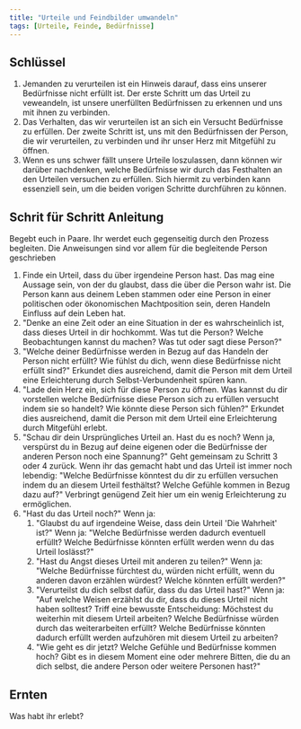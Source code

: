 ```yaml
---
title: "Urteile und Feindbilder umwandeln"
tags: [Urteile, Feinde, Bedürfnisse]
---
```


## Schlüssel

   1. Jemanden zu verurteilen ist ein Hinweis darauf, dass eins unserer Bedürfnisse nicht erfüllt ist. 
    Der erste Schritt um das Urteil zu veweandeln, ist unsere unerfüllten Bedürfnissen zu erkennen und uns mit 
    ihnen zu verbinden.
   2. Das Verhalten, das wir verurteilen ist an sich ein Versucht Bedürfnisse zu erfüllen.
    Der zweite Schritt ist, uns mit den Bedürfnissen der Person, die wir verurteilen, zu verbinden und ihr unser Herz 
    mit Mitgefühl zu öffnen.
   3. Wenn es uns schwer fällt unsere Urteile loszulassen, dann können wir darüber nachdenken, welche Bedürfnisse 
    wir durch das Festhalten an den Urteilen versuchen zu erfüllen. Sich hiermit zu verbinden kann essenziell sein, um die
    beiden vorigen Schritte durchführen zu können.
    
## Schrit für Schritt Anleitung
Begebt euch in Paare. Ihr werdet euch gegenseitig durch den Prozess begleiten. 
Die Anweisungen sind vor allem für die begleitende Person geschrieben

   1. Finde ein Urteil, dass du über irgendeine Person hast. 
    Das mag eine Aussage sein, von der du glaubst, dass die über die Person wahr ist.
    Die Person kann aus deinem Leben stammen oder eine Person in einer politischen oder ökonomischen Machtposition sein,
    deren Handeln Einfluss auf dein Leben hat.
   2. "Denke an eine Zeit oder an eine Situation in der es wahrscheinlich ist, dass dieses Urteil in dir hochkommt. 
    Was tut die Person? Welche Beobachtungen kannst du machen? Was tut oder sagt diese Person?"
   3. "Welche deiner Bedürfnisse werden in Bezug auf das Handeln der Person nicht erfüllt? 
    Wie fühlst du dich, wenn diese Bedürfnisse nicht erfüllt sind?" 
    Erkundet dies ausreichend, damit die Person mit dem Urteil eine Erleichterung durch Selbst-Verbundenheit spüren kann.
   4. "Lade dein Herz ein, sich für diese Person zu öffnen.
    Was kannst du dir vorstellen welche Bedürfnisse diese Person sich zu erfüllen versucht indem sie so handelt?
    Wie könnte diese Person sich fühlen?"
    Erkundet dies ausreichend, damit die Person mit dem Urteil eine Erleichterung durch Mitgefühl erlebt.
   5. "Schau dir dein Ursprüngliches Urteil an. Hast du es noch?
    Wenn ja, verspürst du in Bezug auf deine eigenen oder die Bedürfnisse der anderen Person noch eine Spannung?"
    Geht gemeinsam zu Schritt 3 oder 4 zurück. Wenn ihr das gemacht habt und das Urteil ist immer noch lebendig:
    "Welche Bedürfnisse könntest du dir zu erfüllen versuchen indem du an diesem Urteil festhältst?
    Welche Gefühle kommen in Bezug dazu auf?"
    Verbringt genügend Zeit hier um ein wenig Erleichterung zu ermöglichen.
   6. "Hast du das Urteil noch?"
    Wenn ja:
       1. "Glaubst du auf irgendeine Weise, dass dein Urteil 'Die Wahrheit' ist?"
        Wenn ja: "Welche Bedürfnisse werden dadurch eventuell erfüllt? 
        Welche Bedürfnisse könnten erfüllt werden wenn du das Urteil loslässt?"
       2. "Hast du Angst dieses Urteil mit anderen zu teilen?"
        Wenn ja: "Welche Bedürfnisse fürchtest du, würden nicht erfüllt, wenn du anderen davon erzählen würdest?
        Welche könnten erfüllt werden?"
       3. "Verurteilst du dich selbst dafür, dass du das Urteil hast?"
        Wenn ja: "Auf welche Weisen erzählst du dir, dass du dieses Urteil nicht haben solltest?
        Triff eine bewusste Entscheidung: Möchstest du weiterhin mit diesem Urteil arbeiten? 
        Welche Bedürfnisse würden durch das weiterarbeiten erfüllt?
        Welche Bedürfnisse könnten dadurch erfüllt werden aufzuhören mit diesem Urteil zu arbeiten?
       4. "Wie geht es dir jetzt? Welche Gefühle und Bedürfnisse kommen hoch?
        Gibt es in diesem Moment eine oder mehrere Bitten, die du an dich selbst, 
        die andere Person oder weitere Personen hast?"
        
   ## Ernten
   Was habt ihr erlebt?  
